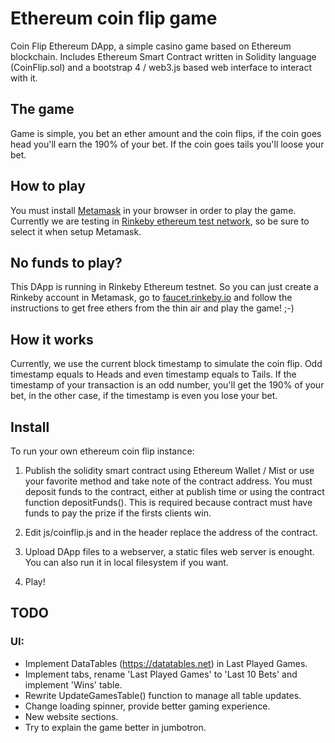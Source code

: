 # Ethereum coin flip game

Coin Flip Ethereum DApp, a simple casino game based on Ethereum blockchain. Includes Ethereum Smart Contract written in Solidity language (CoinFlip.sol) and a bootstrap 4 / web3.js based web interface to interact with it.

## The game

Game is simple, you bet an ether amount and the coin flips, if the coin goes head you'll earn the 190% of your bet. If the coin goes tails you'll loose your bet.

## How to play

You must install [Metamask](https://metamask.io/) in your browser in order to play the game. Currently we are testing in [Rinkeby ethereum test network](https://rinkeby.etherscan.io/), so be sure to select it when setup Metamask.

## No funds to play?

This DApp is running in Rinkeby Ethereum testnet. So you can just create a Rinkeby account in Metamask, go to [faucet.rinkeby.io](faucet.rinkeby.io) and follow the instructions to get free ethers from the thin air and play the game! ;-)

## How it works

Currently, we use the current block timestamp to simulate the coin flip. Odd timestamp equals to Heads and even timestamp equals to Tails. If the timestamp of your transaction is an odd number, you'll get the 190% of your bet, in the other case, if the timestamp is even you lose your bet.

## Install

To run your own ethereum coin flip instance:

1. Publish the solidity smart contract using Ethereum Wallet / Mist or use your favorite method and take note of the contract address. You must deposit funds to the contract, either at publish time or using the contract function depositFunds(). This is required because contract must have funds to pay the prize if the firsts clients win.

2. Edit js/coinflip.js and in the header replace the address of the contract.

3. Upload DApp files to a webserver, a static files web server is enought. You can also run it in local filesystem if you want.

4. Play!

## TODO

### UI:

- Implement DataTables (https://datatables.net) in Last Played Games.
- Implement tabs, rename 'Last Played Games' to 'Last 10 Bets' and implement 'Wins' table.
- Rewrite UpdateGamesTable() function to manage all table updates.
- Change loading spinner, provide better gaming experience.
- New website sections.
- Try to explain the game better in jumbotron.
